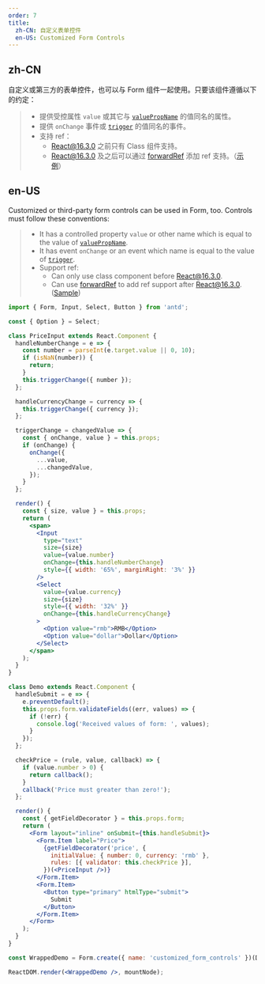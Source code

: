 ```yaml
---
order: 7
title:
  zh-CN: 自定义表单控件
  en-US: Customized Form Controls
---
```


## zh-CN

自定义或第三方的表单控件，也可以与 Form 组件一起使用。只要该组件遵循以下的约定：

> - 提供受控属性 `value` 或其它与 [`valuePropName`](http://ant.design/components/form/#getFieldDecorator-参数) 的值同名的属性。
> - 提供 `onChange` 事件或 [`trigger`](http://ant.design/components/form/#getFieldDecorator-参数) 的值同名的事件。
> - 支持 ref：
>   - React@16.3.0 之前只有 Class 组件支持。
>   - React@16.3.0 及之后可以通过 [forwardRef](https://reactjs.org/docs/forwarding-refs.html) 添加 ref 支持。（[示例](https://codesandbox.io/s/7wj199900x)）

## en-US

Customized or third-party form controls can be used in Form, too. Controls must follow these conventions:

> - It has a controlled property `value` or other name which is equal to the value of [`valuePropName`](http://ant.design/components/form/?locale=en-US#getFieldDecorator's-parameters).
> - It has event `onChange` or an event which name is equal to the value of [`trigger`](http://ant.design/components/form/?locale=en-US#getFieldDecorator's-parameters).
> - Support ref:
>   - Can only use class component before React@16.3.0.
>   - Can use [forwardRef](https://reactjs.org/docs/forwarding-refs.html) to add ref support after React@16.3.0. ([Sample](https://codesandbox.io/s/7wj199900x))

```jsx
import { Form, Input, Select, Button } from 'antd';

const { Option } = Select;

class PriceInput extends React.Component {
  handleNumberChange = e => {
    const number = parseInt(e.target.value || 0, 10);
    if (isNaN(number)) {
      return;
    }
    this.triggerChange({ number });
  };

  handleCurrencyChange = currency => {
    this.triggerChange({ currency });
  };

  triggerChange = changedValue => {
    const { onChange, value } = this.props;
    if (onChange) {
      onChange({
        ...value,
        ...changedValue,
      });
    }
  };

  render() {
    const { size, value } = this.props;
    return (
      <span>
        <Input
          type="text"
          size={size}
          value={value.number}
          onChange={this.handleNumberChange}
          style={{ width: '65%', marginRight: '3%' }}
        />
        <Select
          value={value.currency}
          size={size}
          style={{ width: '32%' }}
          onChange={this.handleCurrencyChange}
        >
          <Option value="rmb">RMB</Option>
          <Option value="dollar">Dollar</Option>
        </Select>
      </span>
    );
  }
}

class Demo extends React.Component {
  handleSubmit = e => {
    e.preventDefault();
    this.props.form.validateFields((err, values) => {
      if (!err) {
        console.log('Received values of form: ', values);
      }
    });
  };

  checkPrice = (rule, value, callback) => {
    if (value.number > 0) {
      return callback();
    }
    callback('Price must greater than zero!');
  };

  render() {
    const { getFieldDecorator } = this.props.form;
    return (
      <Form layout="inline" onSubmit={this.handleSubmit}>
        <Form.Item label="Price">
          {getFieldDecorator('price', {
            initialValue: { number: 0, currency: 'rmb' },
            rules: [{ validator: this.checkPrice }],
          })(<PriceInput />)}
        </Form.Item>
        <Form.Item>
          <Button type="primary" htmlType="submit">
            Submit
          </Button>
        </Form.Item>
      </Form>
    );
  }
}

const WrappedDemo = Form.create({ name: 'customized_form_controls' })(Demo);

ReactDOM.render(<WrappedDemo />, mountNode);
```
